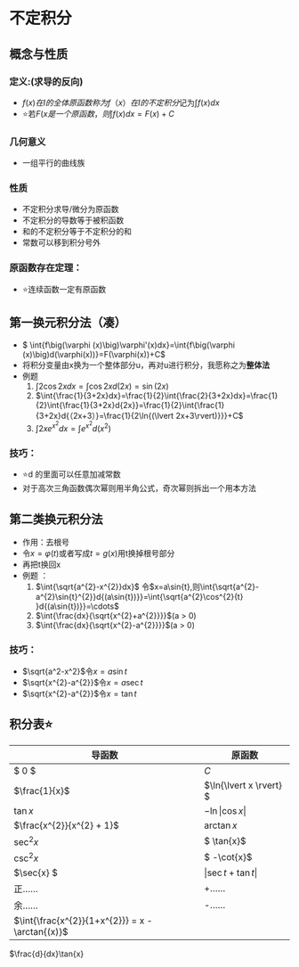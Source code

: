 # 不定积分
## 概念与性质
### 定义:(求导的反向)
- $f(x)在I的全体原函数称为f（x）在I的不定积分$记为$\int{f(x)dx}$
- ⭐若$F(x是一个原函数，则\int f(x)dx = F(x)+C$
### 几何意义
- 一组平行的曲线族
### 性质
- 不定积分求导/微分为原函数
- 不定积分的导数等于被积函数
- 和的不定积分等于不定积分的和
- 常数可以移到积分号外
### 原函数存在定理：
- ⭐连续函数一定有原函数

## 第一换元积分法（凑）
- $ \int{f\big(\varphi  (x)\big)\varphi'(x)dx}=\int{f\big(\varphi  (x)\big)d(\varphi(x))}=F(\varphi(x))+C$
- 将积分变量由x换为一个整体部分u，再对u进行积分，我愿称之为**整体法**
- 例题
  1. $\int{2\cos{2x}dx}=\int{\cos{2x}d{(2x)}=\sin{(2x)}}$
  2. $\int{\frac{1}{3+2x}dx}=\frac{1}{2}\int{\frac{2}{3+2x}dx}=\frac{1}{2}\int{\frac{1}{3+2x}d{2x}}=\frac{1}{2}\int{\frac{1}{3+2x}d{（2x+3）}=\frac{1}{2\ln{(\lvert 2x+3\rvert)}}}+C$
  3. $\int{2xe^{x^2}dx}= \int{e^{x^{2}}d{(x^{2})}}$
### 技巧：
  - ⭐d 的里面可以任意加减常数
  - 对于高次三角函数偶次幂则用半角公式，奇次幂则拆出一个用本方法
## 第二类换元积分法
- 作用：去根号
- 令$x=\varphi(t)$或者写成$t=g(x)$用t换掉根号部分
- 再把t换回x
- 例题 ：
  1. $\int{\sqrt{a^{2}-x^{2}}dx}$
  令$x=a\sin{t},则\int{\sqrt{a^{2}-a^{2}\sin{t}^{2}}d{(a\sin{t})}}=\int{\sqrt{a^{2}\cos^{2}{t} }d{(a\sin{t})}}=\cdots$ 
  1. $\int{\frac{dx}{\sqrt{x^{2}+a^{2}}}}$(a > 0)
  2. $\int{\frac{dx}{\sqrt{x^{2}-a^{2}}}}$(a > 0)
### 技巧：
- $\sqrt{a^2-x^2}$令$x=a\sin{t}$
- $\sqrt{x^{2}-a^{2}}$令$x=a\sec{t}$
- $\sqrt{x^{2}-a^{2}}$令$x=\tan{t}$


## 积分表⭐
|导函数|原函数|
|-------|------|
|$ 0  $ |$C$  
|$\frac{1}{x}$  | $\ln{\lvert x \rvert} $
|$\tan{x}$      |$-\ln {\lvert \cos{x} \rvert }$
|$\frac{x^{2}}{x^{2} + 1}$|$\arctan{x}$
|$\sec^{2}{x}$ | $ \tan{x}$
|$\csc^{2}{x}$ | $ -\cot{x}$
|$\sec{x}      $ | $\lvert\sec{t}+\tan{t}\rvert$
|正……                           | +……
|余……                           |-……
|$\int{\frac{x^{2}}{1+x^{2}}} = x - \arctan{(x)}$
$\frac{d}{dx}\tan{x}  
<!-- css样式 -->
<!-- <style>
strong,h2,h3,h4 {color : #7acac1 !important;}
a { color : #6c9c6c !important;}
h1,p,li { 
color: #999 !important;
font-size : 18 px !important;
}
h1,h2,h3,h4,li,a,strong,font {
  font-family : '仓耳今楷03' !important;
}
body { background-color : #263238 !important;
          font-size: 18 px !important;
        }
</style> -->